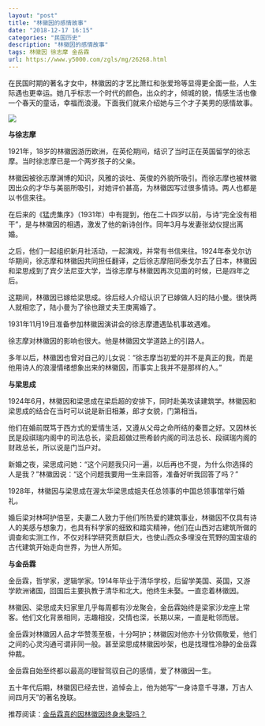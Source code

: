 ```yaml
---
layout: "post"
title: "林徽因的感情故事"
date: "2018-12-17 16:15"
categories: "民国历史"
description: "林徽因的感情故事"
tags: 林徽因 徐志摩 金岳霖
url: https://www.y5000.com/zgls/mg/26268.html
---
```






在民国时期的著名才女中，林徽因的才艺比萧红和张爱玲等显得更全面一些，人生际遇也更幸运。她几乎标志一个时代的颜色，出众的才，倾城的貌，情感生活也像一个春天的童话，幸福而浪漫。下面我们就来介绍她与三个才子美男的感情故事。

![](https://img.y5000.com/uploads/allimg/171108/13-1G10Q500592P.jpg)

**与徐志摩**

1921年，18岁的林徽因游历欧洲，在英伦期间，结识了当时正在英国留学的徐志摩。当时徐志摩已是一个两岁孩子的父亲。

林徽因被徐志摩渊博的知识，风雅的谈吐、英俊的外貌所吸引。而徐志摩也被林徽因出众的才华与美丽所吸引，对她评价甚高，为林徽因写过很多情诗。两人也都是以书信来往。

在后来的《猛虎集序》（1931年）中有提到，他在二十四岁以前，与诗“完全没有相干”，是与林徽因的相遇，激发了他的新诗创作。同年3月与发妻张幼仪提出离婚。

之后，他们一起组织新月社活动，一起演戏，并常有书信来往。1924年泰戈尔访华期间，徐志摩和林徽因共同担任翻译，之后徐志摩陪同泰戈尔去了日本，林徽因和梁思成到了宾夕法尼亚大学，当徐志摩与林徽因再次见面的时候，已是四年之后。

这期间，林徽因已嫁给梁思成。徐后经人介绍认识了已嫁做人妇的陆小曼。很快两人就相恋了，陆小曼为了徐也跟丈夫王庚离婚了。

1931年11月19日准备参加林徽因演讲会的徐志摩遭遇坠机事故遇难。

徐志摩对林徽因的影响也很大。他是林徽因文学道路上的引路人。

多年以后，林徽因也曾对自己的儿女说：“徐志摩当初爱的并不是真正的我，而是他用诗人的浪漫情绪想象出来的林徽因，而事实上我并不是那样的人。”

**与梁思成**

1924年6月，林徽因和梁思成在梁启超的安排下，同时赴美攻读建筑学。林徽因和梁思成的结合在当时可以说是新旧相兼，郎才女貌，门第相当。

他们在婚前既笃于西方式的爱情生活，又遵从父母之命所结的秦晋之好。又因林长民是段祺瑞内阁中的司法总长，梁启超做过熊希龄内阁的司法总长、段祺瑞内阁的财政总长，所以说是门当户对。

新婚之夜，梁思成问她：“这个问题我只问一遍，以后再也不提，为什么你选择的人是我？”林徽因说：“这个问题我要用一生来回答，准备好听我回答了吗？”

1928年，林徽因与梁思成在渥太华梁思成姐夫任总领事的中国总领事馆举行婚礼。

婚后梁对林呵护倍至，夫妻二人致力于他们所热爱的建筑事业，林徽因不仅具有诗人的美感与想象力，也具有科学家的细致和踏实精神，他们在山西对古建筑所做的调查和实测工作，不仅对科学研究贡献巨大，也使山西众多埋没在荒野的国宝级的古代建筑开始走向世界，为世人所知。

**与金岳霖**

金岳霖，哲学家，逻辑学家。1914年毕业于清华学校，后留学美国、英国，又游学欧洲诸国，回国后主要执教于清华和北大。他终生未娶。一直恋着林徽因。

林徽因、梁思成夫妇家里几乎每周都有沙龙聚会，金岳霖始终是梁家沙龙座上常客。他们文化背景相同，志趣相投，交情也深，长期以来，一直是毗邻而居。

金岳霖对林徽因人品才华赞羡至极，十分呵护；林徽因对他亦十分钦佩敬爱，他们之间的心灵沟通可谓非同一般。甚至梁思成林徽因吵架，也是找理性冷静的金岳霖仲裁。

金岳霖自始至终都以最高的理智驾驭自己的感情，爱了林徽因一生。

五十年代后期，林徽因已经去世，追悼会上，他为她写“一身诗意千寻瀑，万古人间四月天”的著名挽联。

推荐阅读：[金岳霖真的因林徽因终身未娶吗？](https://www.y5000.com/zgls/mrzj/26271.html)

